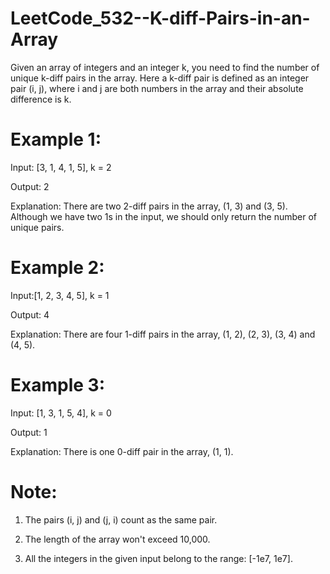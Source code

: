 # LeetCode_532--K-diff-Pairs-in-an-Array

Given an array of integers and an integer k, you need to find the number of unique k-diff pairs in the array. Here a k-diff pair is defined as an integer pair (i, j), where i and j are both numbers in the array and their absolute difference is k.

# Example 1:

Input: [3, 1, 4, 1, 5], k = 2

Output: 2

Explanation: There are two 2-diff pairs in the array, (1, 3) and (3, 5).
Although we have two 1s in the input, we should only return the number of unique pairs.

# Example 2:

Input:[1, 2, 3, 4, 5], k = 1

Output: 4

Explanation: There are four 1-diff pairs in the array, (1, 2), (2, 3), (3, 4) and (4, 5).

# Example 3:

Input: [1, 3, 1, 5, 4], k = 0

Output: 1

Explanation: There is one 0-diff pair in the array, (1, 1).

# Note:

1. The pairs (i, j) and (j, i) count as the same pair.

2. The length of the array won't exceed 10,000.

3. All the integers in the given input belong to the range: [-1e7, 1e7].
